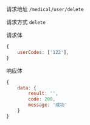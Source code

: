 请求地址
`/medical/user/delete`

请求方式
`delete`

请求体
```js
{
    userCodes: ['122'],
}
```

响应体
```js
{
    data: {
        result: '',
        code: 200,
        message: '成功'
    }
}
```